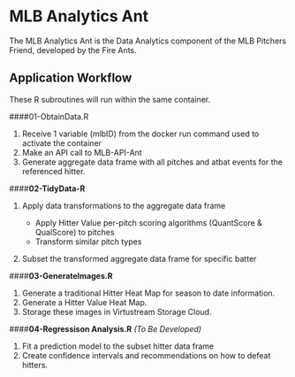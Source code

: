 # MLB Analytics Ant
The MLB Analytics Ant is the Data Analytics component of the MLB Pitchers Friend, developed by the Fire Ants.

## Application Workflow
These R subroutines will run within the same container.

####01-ObtainData.R

1. Receive 1 variable (mlbID) from the docker run command used to activate the container
2. Make an API call to MLB-API-Ant
3. Generate aggregate data frame with all pitches and atbat events for the referenced hitter.

####**02-TidyData-R**

1. Apply data transformations to the aggregate data frame
    - Apply Hitter Value per-pitch scoring algorithms (QuantScore & QualScore) to pitches
    - Transform similar pitch types

2. Subset the transformed aggregate data frame for specific batter

####**03-GenerateImages.R**

1. Generate a traditional Hitter Heat Map for season to date information.
2. Generate a Hitter Value Heat Map.
3. Storage these images in Virtustream Storage Cloud.

####**04-Regressison Analysis.R** *(To Be Developed)*

1. Fit a prediction model to the subset hitter data frame
2. Create confidence intervals and recommendations on how to defeat hitters.
